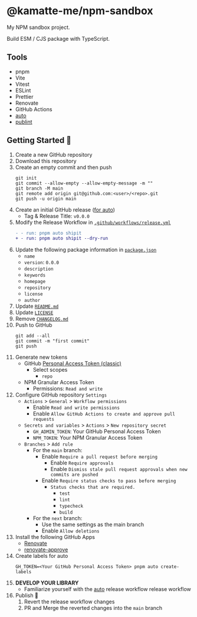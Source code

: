# @kamatte-me/npm-sandbox

My NPM sandbox project.

Build ESM / CJS package with TypeScript.

## Tools

- pnpm
- Vite
- Vitest
- ESLint
- Prettier
- Renovate
- GitHub Actions
- [auto](https://github.com/intuit/auto)
- [publint](https://publint.dev/)

## Getting Started 🚀

1. Create a new GitHub repository
2. Download this repository
3. Create an empty commit and then push
   ```shell
   git init
   git commit --allow-empty --allow-empty-message -m ""
   git branch -M main
   git remote add origin git@github.com:<user>/<repo>.git
   git push -u origin main
   ```
4. Create an initial GitHub release ([for auto](https://github.com/intuit/auto/issues/2021#issuecomment-906116717))
   - Tag & Release Title: `v0.0.0`
5. Modify the Release Workflow in [`.github/workflows/release.yml`](./.github/workflows/release.yml)
   ```diff
   - - run: pnpm auto shipit
   + - run: pnpm auto shipit --dry-run
   ```
6. Update the following package information in [`package.json`](./package.json)
   - `name`
   - `version`: `0.0.0`
   - `description`
   - `keywords`
   - `homepage`
   - `repository`
   - `license`
   - `author`
7. Update [`README.md`](./README.md)
8. Update [`LICENSE`](./LICENSE)
9. Remove [`CHANGELOG.md`](./CHANGELOG.md)
10. Push to GitHub
    ```shell
    git add --all
    git commit -m "first commit"
    git push
    ```
11. Generate new tokens
    - GitHub [Personal Access Token (classic)](https://github.com/settings/tokens/new)
      - Select scopes
        - `repo`
    - NPM Granular Access Token
      - Permissions: `Read and write`
12. Configure GitHub repository `Settings`
    - `Actions` > `General` > `Workflow permissions`
      - Enable `Read and write permissions`
      - Enable `Allow GitHub Actions to create and approve pull requests`
    - `Secrets and variables` > `Actions` > `New repository secret`
      - `GH_ADMIN_TOKEN`: Your GitHub Personal Access Token
      - `NPM_TOKEN`: Your NPM Granular Access Token
    - `Branches` > `Add rule`
      - For the `main` branch:
        - Enable `Require a pull request before merging`
          - Enable `Require approvals`
          - Enable `Dismiss stale pull request approvals when new commits are pushed`
        - Enable `Require status checks to pass before merging`
          - `Status checks that are required.`
            - `test`
            - `lint`
            - `typecheck`
            - `build`
      - For the `next` branch:
        - Use the same settings as the main branch
        - Enable `Allow deletions`
13. Install the following GitHub Apps
    - [Renovate](https://github.com/settings/installations/32087651)
    - [renovate-approve](https://github.com/settings/installations/32308587)
14. Create labels for auto
    ```shell
    GH_TOKEN=<Your GitHub Personal Access Token> pnpm auto create-labels
    ```
15. **DEVELOP YOUR LIBRARY**
    - Familiarize yourself with the [auto](https://intuit.github.io/auto/) release workflow release workflow
16. Publish 🎉
    1. Revert the release workflow changes
    2. PR and Merge the reverted changes into the `main` branch
